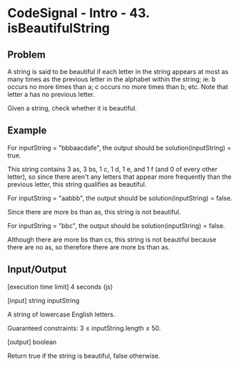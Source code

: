 # CodeSignal - Intro - 43. isBeautifulString

## Problem

A string is said to be beautiful if each letter in the string appears at most as many times as the previous letter in the alphabet within the string; ie: b occurs no more times than a; c occurs no more times than b; etc. Note that letter a has no previous letter.

Given a string, check whether it is beautiful.

## Example

For inputString = "bbbaacdafe", the output should be solution(inputString) = true.

This string contains 3 as, 3 bs, 1 c, 1 d, 1 e, and 1 f (and 0 of every other letter), so since there aren't any letters that appear more frequently than the previous letter, this string qualifies as beautiful.

For inputString = "aabbb", the output should be solution(inputString) = false.

Since there are more bs than as, this string is not beautiful.

For inputString = "bbc", the output should be solution(inputString) = false.

Although there are more bs than cs, this string is not beautiful because there are no as, so therefore there are more bs than as.

## Input/Output

[execution time limit] 4 seconds (js)

[input] string inputString

A string of lowercase English letters.

Guaranteed constraints:
3 ≤ inputString.length ≤ 50.

[output] boolean

Return true if the string is beautiful, false otherwise.
